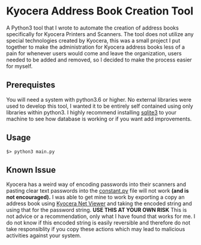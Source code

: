 # Kyocera Address Book Creation Tool

A Python3 tool that I wrote to automate the creation of address books specifically for Kyocera Printers and Scanners. The tool
does not utilize any special technologies created by Kyocera, this was a small project I put together to make the 
administration for Kyocera address books less of a pain for whenever users would come and leave the organization, users needed to be added and removed, so
I decided to make the process easier for myself.

## Prerequistes

You will need a system with python3.6 or higher. No external libraries were used to develop this tool, I wanted it to be entirely self contained using only libraries within python3. I highly recommend installing [sqlite3](https://www.sqlite.org/index.html) to your machine to see how database is working or if you want add improvements.

## Usage

```
$> python3 main.py
```

## Known Issue

Kyocera has a weird way of encoding passwords into their scanners and pasting clear text passwords into the [constant.py](https://github.com/Kitar0s/Kyocera-Address-Book-Creation-Tool/blob/main/utils/constants.py) file will not work **(and is not encouraged).** I was able to get mine to work by exporting a copy an address book using [Kyocera Net Viewer](https://www.kyoceradocumentsolutions.us/en/products/software/KYOCERANETVIEWER.html) and taking the encoded string and using that for the password string. **USE THIS AT YOUR OWN RISK** This is not advice or a recommendation, only what I have found that works for me. I do not know if this encoded string is easily reversible and therefore do not take responsiblity if you copy these actions which may lead to malicious activities against your system.